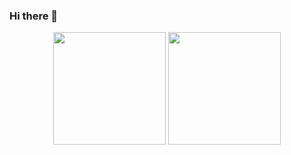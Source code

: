 ### Hi there 👋

<div align="center">
 <img height="180em" src="https://github-readme-stats.vercel.app/api?username=HenriqueA7&show_icons=true&theme=tokyonight"/>
 <img height="180em" src="https://github-readme-stats.vercel.app/api/top-langs/?username=HenriqueA7&layout=compact&theme=tokyonight"/>
</div>
<br>
<!--![ProgrammingGIF](https://github.com/HenriqueA7/HenriqueA7/assets/81203317/83c73b1a-45cf-4a09-866d-43dbfc50eb11)
![CodingGIF](https://github.com/HenriqueA7/HenriqueA7/assets/81203317/8cfed01f-687b-4931-ac6f-43be421f9abc)
![GodCodingGIF](https://github.com/HenriqueA7/HenriqueA7/assets/81203317/01f90d9a-b246-4100-ad18-7b96389469e3)
![DogHackerGIF](https://github.com/HenriqueA7/HenriqueA7/assets/81203317/a9fbb15b-ff74-48aa-bae7-b5d44a22900e)
![TonyStarkCodingCodingGIF](https://github.com/HenriqueA7/HenriqueA7/assets/81203317/f5c54cd0-8aa4-4c56-a2cc-a4ac302446b8)-->




<!--
**HenriqueA7/HenriqueA7** is a ✨ _special_ ✨ repository because its `README.md` (this file) appears on your GitHub profile.

Here are some ideas to get you started:

- 🔭 I’m currently working on ...
- 🌱 I’m currently learning ...
- 👯 I’m looking to collaborate on ...
- 🤔 I’m looking for help with ...
- 💬 Ask me about ...
- 📫 How to reach me: ...
- 😄 Pronouns: ...
- ⚡ Fun fact: ...
-->
